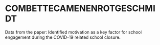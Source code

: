 # COMBETTECAMENENROTGESCHMIDT
Data from the paper: Identified motivation as a key factor for school engagement during the COVID-19 related school closure.
